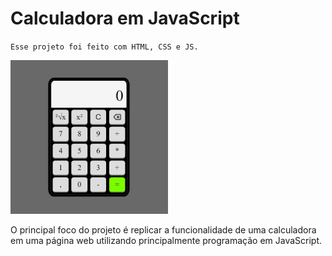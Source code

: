 # Calculadora em JavaScript

`Esse projeto foi feito com HTML, CSS e JS.`

<a href="http://web-calculator-js.herokuapp.com" align="center">
    <img src="imgs/project.png" width=50% height=50%>
</a>

O principal foco do projeto é replicar a funcionalidade de uma calculadora em uma página web utilizando principalmente programação em JavaScript.